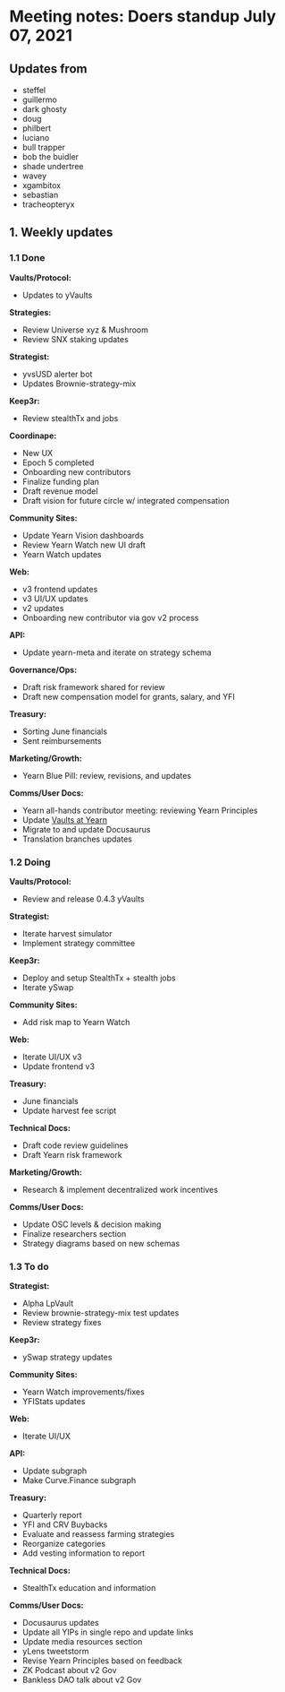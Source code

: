 # Meeting notes: Doers standup July 07, 2021

## Updates from

- steffel
- guillermo
- dark ghosty
- doug
- philbert
- luciano
- bull trapper
- bob the buidler
- shade undertree
- wavey
- xgambitox
- sebastian
- tracheopteryx

## 1. Weekly updates

### 1.1 Done

**Vaults/Protocol:**

- Updates to yVaults

**Strategies:**

- Review Universe xyz & Mushroom
- Review SNX staking updates

**Strategist:**

- yvsUSD alerter bot
- Updates Brownie-strategy-mix

**Keep3r:**

- Review stealthTx and jobs

**Coordinape:**

- New UX
- Epoch 5 completed
- Onboarding new contributors
- Finalize funding plan
- Draft revenue model
- Draft vision for future circle w/ integrated compensation

**Community Sites:**

- Update Yearn Vision dashboards
- Review Yearn Watch new UI draft
- Yearn Watch updates

**Web:**

- v3 frontend updates
- v3 UI/UX updates
- v2 updates
- Onboarding new contributor via gov v2 process

**API:**

- Update yearn-meta and iterate on strategy schema

**Governance/Ops:**

- Draft risk framework shared for review
- Draft new compensation model for grants, salary, and YFI

**Treasury:**

- Sorting June financials
- Sent reimbursements

**Marketing/Growth:**

- Yearn Blue Pill: review, revisions, and updates

**Comms/User Docs:**

- Yearn all-hands contributor meeting: reviewing Yearn Principles
- Update [Vaults at Yearn](https://medium.com/yearn-state-of-the-vaults/the-vaults-at-yearn-9237905ffed3)
- Migrate to and update Docusaurus
- Translation branches updates

### 1.2 Doing

**Vaults/Protocol:**

- Review and release 0.4.3 yVaults

**Strategist:**

- Iterate harvest simulator
- Implement strategy committee

**Keep3r:**

- Deploy and setup StealthTx + stealth jobs
- Iterate ySwap

**Community Sites:**

- Add risk map to Yearn Watch

**Web:**

- Iterate UI/UX v3
- Update frontend v3

**Treasury:**

- June financials
- Update harvest fee script

**Technical Docs:**

- Draft code review guidelines
- Draft Yearn risk framework

**Marketing/Growth:**

- Research & implement decentralized work incentives

**Comms/User Docs:**

- Update OSC levels & decision making
- Finalize researchers section
- Strategy diagrams based on new schemas

### 1.3 To do

**Strategist:**

- Alpha LpVault
- Review brownie-strategy-mix test updates
- Review strategy fixes

**Keep3r:**

- ySwap strategy updates

**Community Sites:**

- Yearn Watch improvements/fixes
- YFIStats updates

**Web:**

- Iterate UI/UX

**API:**

- Update subgraph
- Make Curve.Finance subgraph

**Treasury:**

- Quarterly report
- YFI and CRV Buybacks
- Evaluate and reassess farming strategies
- Reorganize categories
- Add vesting information to report

**Technical Docs:**

- StealthTx education and information

**Comms/User Docs:**

- Docusaurus updates
- Update all YIPs in single repo and update links
- Update media resources section
- yLens tweetstorm
- Revise Yearn Principles based on feedback
- ZK Podcast about v2 Gov
- Bankless DAO talk about v2 Gov
